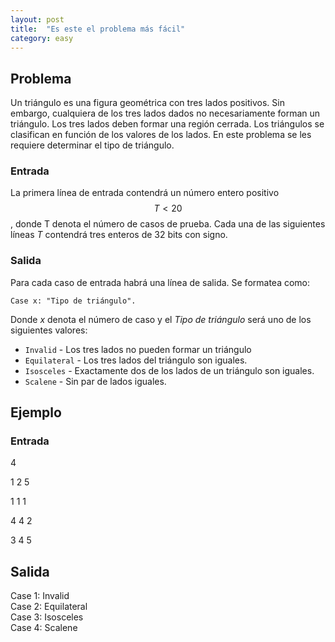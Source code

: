 ```yaml
---
layout: post
title:  "Es este el problema más fácil"
category: easy
---
```



## Problema

Un triángulo es una figura geométrica con tres lados positivos. Sin embargo, cualquiera de los tres lados dados no necesariamente forman un triángulo. Los tres lados deben formar una región cerrada. Los triángulos se clasifican en función de los valores de los lados. En este problema se les requiere determinar el tipo de triángulo.

### Entrada

La primera línea de entrada contendrá un número entero positivo $$T < 20$$, donde T denota el número de casos de prueba. Cada una de las siguientes líneas _T_ contendrá tres enteros de 32 bits con signo.

### Salida
Para cada caso de entrada habrá una línea de salida. Se formatea como:

    Case x: "Tipo de triángulo".

Donde _x_ denota el número de caso y el _Tipo de triángulo_ será uno de los siguientes valores:

- `Invalid` - Los tres lados no pueden formar un triángulo
- `Equilateral` - Los tres lados del triángulo son iguales.
- `Isosceles` - Exactamente dos de los lados de un triángulo son iguales.
- `Scalene` - Sin par de lados iguales.

## Ejemplo

### Entrada
4

1 2 5

1 1 1

4 4 2

3 4 5

## Salida

Case 1: Invalid  
Case 2: Equilateral  
Case 3: Isosceles  
Case 4: Scalene  
